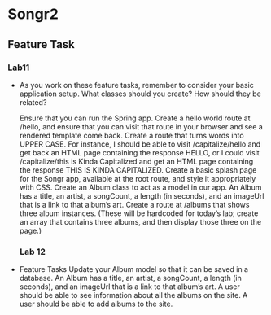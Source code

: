 # Songr2

## Feature Task

### Lab11

- As you work on these feature tasks, remember to consider your basic application setup. What classes should you create? How should they be related?

  Ensure that you can run the Spring app.
  Create a hello world route at /hello, and ensure that you can visit that route in your browser and see a rendered template come back.
  Create a route that turns words into UPPER CASE. For instance, I should be able to visit /capitalize/hello and get back an HTML page containing the response HELLO, or I could visit /capitalize/this is Kinda Capitalized and get an HTML page containing the response THIS IS KINDA CAPITALIZED.
  Create a basic splash page for the Songr app, available at the root route, and style it appropriately with CSS.
  Create an Album class to act as a model in our app.
  An Album has a title, an artist, a songCount, a length (in seconds), and an imageUrl that is a link to that album’s art.
  Create a route at /albums that shows three album instances. (These will be hardcoded for today’s lab; create an array that contains three albums, and then display those three on the page.)
  
  ### Lab 12

- Feature Tasks
Update your Album model so that it can be saved in a database.
An Album has a title, an artist, a songCount, a length (in seconds), and an imageUrl that is a link to that album’s art.
A user should be able to see information about all the albums on the site.
A user should be able to add albums to the site.
